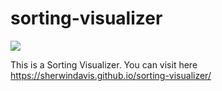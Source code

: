 # sorting-visualizer
<img src="https://img.shields.io/badge/JavaScript-F7DF1E?style=for-the-badge&logo=javascript&logoColor=black" />

This is a Sorting Visualizer.
You can visit here https://sherwindavis.github.io/sorting-visualizer/
